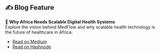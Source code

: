 ## ✍️ Blog Feature

📖 **Why Africa Needs Scalable Digital Health Systems**  
Explore the vision behind MedFlow and why scalable health technology is the future of healthcare in Africa:

- [Read on Medium](https://medium.com/@leks_jos/why-africa-needs-scalable-digital-health-systems-488cba8d8541)
- [Read on Hashnode](https://digital-health-in-africa.hashnode.dev/why-africa-needs-scalable-digital-health-systems)
